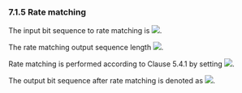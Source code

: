 ### 7.1.5 Rate matching

The input bit sequence to rate matching is ![](media/image97.wmf).

The rate matching output sequence length ![](media/image983.wmf).

Rate matching is performed according to Clause 5.4.1 by setting
![](media/image984.wmf).

The output bit sequence after rate matching is denoted as
![](media/image252.wmf).